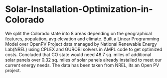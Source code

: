 # Solar-Installation-Optimization-in-Colorado
We split the Colorado state into 8 areas depending on the geographical features, population, avg elevation and climate. Built a Linear Programming Model over OpenPV Project data managed by National Renewable Energy Lab(NREL) using CPLEX and GUROBI solvers in AMPL code to get optimized costs. Concluded that CO state would need 48.7 sq. miles of additional solar panels over 0.32 sq. miles of solar panels already installed to meet our current energy needs.
The data has been taken from NREL, its an Open PV project.
